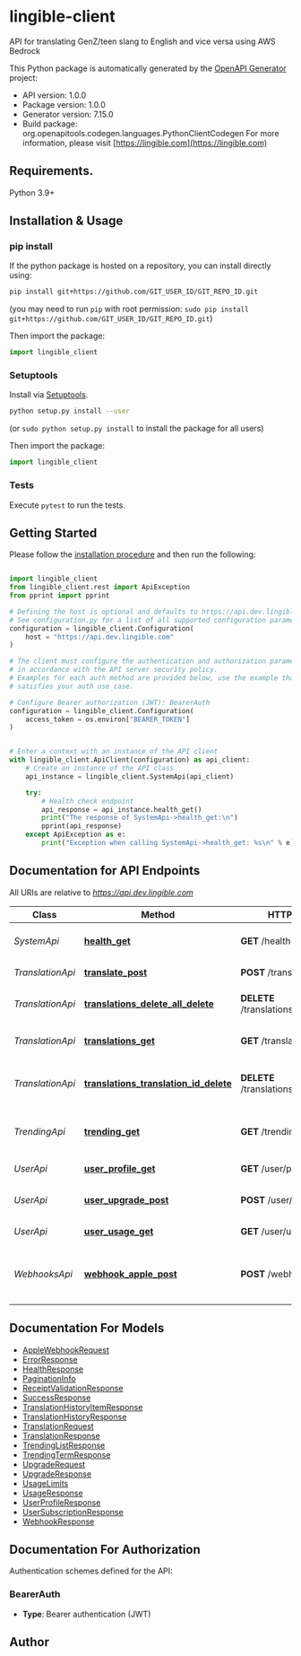 # lingible-client
API for translating GenZ/teen slang to English and vice versa using AWS Bedrock

This Python package is automatically generated by the [OpenAPI Generator](https://openapi-generator.tech) project:

- API version: 1.0.0
- Package version: 1.0.0
- Generator version: 7.15.0
- Build package: org.openapitools.codegen.languages.PythonClientCodegen
For more information, please visit [https://lingible.com](https://lingible.com)

## Requirements.

Python 3.9+

## Installation & Usage
### pip install

If the python package is hosted on a repository, you can install directly using:

```sh
pip install git+https://github.com/GIT_USER_ID/GIT_REPO_ID.git
```
(you may need to run `pip` with root permission: `sudo pip install git+https://github.com/GIT_USER_ID/GIT_REPO_ID.git`)

Then import the package:
```python
import lingible_client
```

### Setuptools

Install via [Setuptools](http://pypi.python.org/pypi/setuptools).

```sh
python setup.py install --user
```
(or `sudo python setup.py install` to install the package for all users)

Then import the package:
```python
import lingible_client
```

### Tests

Execute `pytest` to run the tests.

## Getting Started

Please follow the [installation procedure](#installation--usage) and then run the following:

```python

import lingible_client
from lingible_client.rest import ApiException
from pprint import pprint

# Defining the host is optional and defaults to https://api.dev.lingible.com
# See configuration.py for a list of all supported configuration parameters.
configuration = lingible_client.Configuration(
    host = "https://api.dev.lingible.com"
)

# The client must configure the authentication and authorization parameters
# in accordance with the API server security policy.
# Examples for each auth method are provided below, use the example that
# satisfies your auth use case.

# Configure Bearer authorization (JWT): BearerAuth
configuration = lingible_client.Configuration(
    access_token = os.environ["BEARER_TOKEN"]
)


# Enter a context with an instance of the API client
with lingible_client.ApiClient(configuration) as api_client:
    # Create an instance of the API class
    api_instance = lingible_client.SystemApi(api_client)

    try:
        # Health check endpoint
        api_response = api_instance.health_get()
        print("The response of SystemApi->health_get:\n")
        pprint(api_response)
    except ApiException as e:
        print("Exception when calling SystemApi->health_get: %s\n" % e)

```

## Documentation for API Endpoints

All URIs are relative to *https://api.dev.lingible.com*

Class | Method | HTTP request | Description
------------ | ------------- | ------------- | -------------
*SystemApi* | [**health_get**](docs/SystemApi.md#health_get) | **GET** /health | Health check endpoint
*TranslationApi* | [**translate_post**](docs/TranslationApi.md#translate_post) | **POST** /translate | Translate teen slang
*TranslationApi* | [**translations_delete_all_delete**](docs/TranslationApi.md#translations_delete_all_delete) | **DELETE** /translations/delete-all | Clear all slang translations
*TranslationApi* | [**translations_get**](docs/TranslationApi.md#translations_get) | **GET** /translations | Get slang translation history
*TranslationApi* | [**translations_translation_id_delete**](docs/TranslationApi.md#translations_translation_id_delete) | **DELETE** /translations/{translationId} | Delete specific slang translation
*TrendingApi* | [**trending_get**](docs/TrendingApi.md#trending_get) | **GET** /trending | Get trending GenZ slang terms
*UserApi* | [**user_profile_get**](docs/UserApi.md#user_profile_get) | **GET** /user/profile | Get user profile
*UserApi* | [**user_upgrade_post**](docs/UserApi.md#user_upgrade_post) | **POST** /user/upgrade | Upgrade user subscription
*UserApi* | [**user_usage_get**](docs/UserApi.md#user_usage_get) | **GET** /user/usage | Get usage statistics
*WebhooksApi* | [**webhook_apple_post**](docs/WebhooksApi.md#webhook_apple_post) | **POST** /webhook/apple | Apple webhook for subscription notifications


## Documentation For Models

 - [AppleWebhookRequest](docs/AppleWebhookRequest.md)
 - [ErrorResponse](docs/ErrorResponse.md)
 - [HealthResponse](docs/HealthResponse.md)
 - [PaginationInfo](docs/PaginationInfo.md)
 - [ReceiptValidationResponse](docs/ReceiptValidationResponse.md)
 - [SuccessResponse](docs/SuccessResponse.md)
 - [TranslationHistoryItemResponse](docs/TranslationHistoryItemResponse.md)
 - [TranslationHistoryResponse](docs/TranslationHistoryResponse.md)
 - [TranslationRequest](docs/TranslationRequest.md)
 - [TranslationResponse](docs/TranslationResponse.md)
 - [TrendingListResponse](docs/TrendingListResponse.md)
 - [TrendingTermResponse](docs/TrendingTermResponse.md)
 - [UpgradeRequest](docs/UpgradeRequest.md)
 - [UpgradeResponse](docs/UpgradeResponse.md)
 - [UsageLimits](docs/UsageLimits.md)
 - [UsageResponse](docs/UsageResponse.md)
 - [UserProfileResponse](docs/UserProfileResponse.md)
 - [UserSubscriptionResponse](docs/UserSubscriptionResponse.md)
 - [WebhookResponse](docs/WebhookResponse.md)


<a id="documentation-for-authorization"></a>
## Documentation For Authorization


Authentication schemes defined for the API:
<a id="BearerAuth"></a>
### BearerAuth

- **Type**: Bearer authentication (JWT)


## Author
